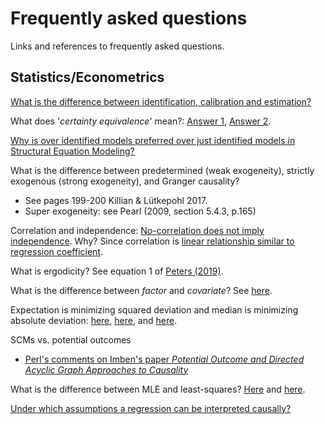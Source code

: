 # Frequently asked questions

Links and references to frequently asked questions.

## Statistics/Econometrics
[What is the difference between identification, calibration and estimation?](https://economics.stackexchange.com/a/36639)

What does '*certainty equivalence*' mean?: [Answer 1](https://economics.stackexchange.com/a/19898/5764), [Answer 2](https://economics.stackexchange.com/a/9554/61).

[Why is over identified models preferred over just identified models in Structural Equation Modeling?](https://stats.stackexchange.com/questions/183021/why-is-over-identified-models-preferred-over-just-identified-models-in-structura/183024)

What is the difference between predetermined (weak exogeneity), strictly exogenous (strong exogeneity), and Granger causality?
 - See pages 199-200 Killian & Lütkepohl 2017.
 - Super exogeneity: see Pearl (2009, section 5.4.3, p.165)

Correlation and independence: [No-correlation does not imply independence](https://en.wikipedia.org/wiki/Correlation_and_dependence#Correlation_and_independence). Why? Since correlation is [linear relationship similar to regression coefficient](https://stats.stackexchange.com/a/344619/162538).

What is ergodicity? See equation 1 of [Peters (2019)](https://www.nature.com/articles/s41567-019-0732-0.pdf).

What is the difference between *factor* and *covariate*? See [here](https://stats.stackexchange.com/a/70826/162538).

Expectation is minimizing squared deviation and median is minimizing absolute deviation: [here](http://gregorygundersen.com/blog/2019/10/04/expectation-median-opt/), [here](https://math.stackexchange.com/questions/113270/the-median-minimizes-the-sum-of-absolute-deviations-the-ell-1-norm), and [here](https://stats.stackexchange.com/questions/118/why-square-the-difference-instead-of-taking-the-absolute-value-in-standard-devia).

SCMs vs. potential outcomes
 - [Perl's comments on Imben's paper *Potential Outcome and Directed Acyclic Graph Approaches to Causality*](http://causality.cs.ucla.edu/blog/index.php/2020/01/29/on-imbens-comparison-of-two-approaches-to-empirical-economics/)
 
What is the difference between MLE and least-squares? [Here](https://stats.stackexchange.com/questions/143705/maximum-likelihood-method-vs-least-squares-method) and [here](https://stats.stackexchange.com/questions/12562/equivalence-between-least-squares-and-mle-in-gaussian-model).

[Under which assumptions a regression can be interpreted causally?](https://stats.stackexchange.com/a/493905/162538)
